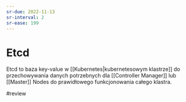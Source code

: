 ```yaml
---
sr-due: 2022-11-13
sr-interval: 2
sr-ease: 199
---
```


# Etcd
Etcd to baza key-value w [[Kubernetes|kubernetesowym klastrze]] do przechowywania danych potrzebnych dla [[Controller Manager]] lub [[Master]] Nodes do prawidłowego funkcjonowania całego klastra.


#review 